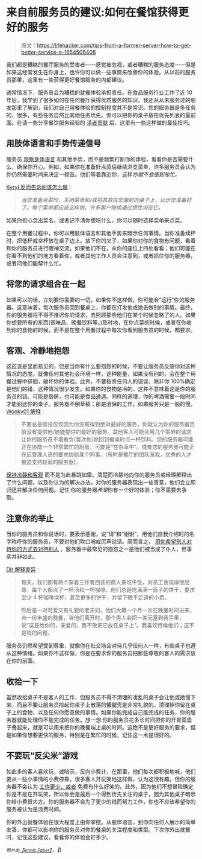 # 来自前服务员的建议:如何在餐馆获得更好的服务

> 原文：<https://lifehacker.com/tips-from-a-former-server-how-to-get-better-service-a-1654506408>

我们都是糟糕的餐厅服务的受害者——感觉被忽视，或者糟糕的服务态度——但是如果这经常发生在你身上，也许你可以做一些事情来改善你的体验。从以前的服务员那里，这里有一些获得更好餐馆服务的内部建议。



通常情况下，服务员会为糟糕的就餐体验承担责任。在食品服务行业工作了近 10 年后，我学到了很多如何在任何餐厅获得优质服务的知识。我还从从未服务过的朋友那里了解到，我们对自己用餐体验的控制程度并不是常识。您的服务器是多任务的，很多，有些任务自然比其他任务优先。你可以把你的桌子放在优先列表的最前面。在请一些分享餐饮服务经验的 [读者贡献](http://lifehacker.com/waiters-and-waitresses-how-can-guests-get-the-best-se-1653262434/all) 后，这里有一些这样做的最佳技巧。

## **用肢体语言和手势传递信号**

服务员 [观察身体语言](https://lifehacker.com/how-to-read-body-language-to-reveal-the-underlying-trut-5852572) 和其他手势，而不是频繁打断你的体验，看看你是否需要什么，确保你开心。例如，如果你在准备好点菜后继续浏览菜单，许多服务员会认为你仍然需要时间来决定一顿饭。他们等着靠近你，这样*你就不会感到匆忙。*

[Kyryl 反而告诉你该怎么做](http://lifehacker.com/these-may-sound-almost-trivial-but-there-are-a-few-sim-1653296291) :

> *当您准备点菜时，关闭菜单和/或将其放在您面前的桌子上，以示您准备好了。每个菜单都应该这样做。许多客户继续通过惯性浏览它。*

如果你担心念出菜名，或者记不清你想吃什么，你可以随时选择菜单来点菜。

在整个用餐过程中，你可以用肢体语言和其他手势来暗示任何事情。当你准备续杯时，把低杯或空杯放在桌子边上。放下你的叉子，如果你对你的食物有问题，看着和你的服务员进行眼神交流。如果他们不在，从你的座位上四处看看；他们可能在你看不到他们的地方看着你，或者其他工作人员会注意到，或者抓住你的服务器，或者问他们能帮什么忙。

## **将您的请求组合在一起**

如果可以的话，立刻要你需要的一切。如果你不这样做，你可能会“运行”你的服务器。这意味着，每次服务员回到餐桌上，你都在打发他或她去做别的事情。最终，你的服务器将不得不推迟你的请求，去照顾那些他们在某个时候忽略了的人。如果你想要所有的东西(调味品、晚餐饮料等。)及时地，在你点菜的时候，或者在你收到你的食物的时候，而不是在整个用餐过程中每次你看到服务员的时候，都要求。

## **客观、冷静地抱怨**

这应该是显而易见的，但是当你有什么要抱怨的时候，不要让服务员反感你对这种情况的态度。就像任何其他社会环境一样，这种能量，如果没有别的，会在整个用餐过程中徘徊，破坏你的体验。此外，不要指责任何人的错误，除非你 100%确定是他们的错，这种情况很少发生。如果你的食物是冷的，这并不意味着这是你的服务员的错。可能是厨房，也可能是食品通道。同样的道理，你的啤酒需要一段时间才能到达你的桌子。服务器不倒草稿；那是酒保的工作。如果服务只是一般的慢， [Wonky01 解释](http://lifehacker.com/i-see-these-types-of-topics-from-time-to-time-and-enjoy-1653345469) :

> 不要总是假设仅仅因为你没有得到绝对最好的服务，你就认为你的服务器目前没有提供他/她能提供的最好的服务。其他客人可能会用几个零碎的请求让你的服务员不堪重负(每次他/她回到餐桌时点一杯饮料。您的服务器可能正在协商一个非常繁忙的厨房，可能是“在杂草中”。或者您的服务器可能正在应管理人员的要求协助某个同事。(有时是餐厅的团队游戏，优秀的人才被迫支持较弱的服务器)。

[保持冷静和客观](https://lifehacker.com/how-to-send-back-food-at-a-restaurant-without-pissing-o-5887579) 而不是为此暴跳如雷。清楚而冷静地向你的服务员或经理解释出了什么问题，以及你认为的解决办法。对你的服务器表现出一些善意，他们会立即归还并解决任何问题。记住:你的服务器*希望*你有一个好的体验；你不需要去争取。

## **注意你的举止**

当你的服务员和你说话时，要表示感谢，说“请”和“谢谢”，用他们自我介绍时的名字称呼你的服务员，不要对他们吹口哨或厉声说话。简而言之， [用你希望别人对待你的方式去对待别人](https://lifehacker.com/how-being-humble-kind-and-calm-will-make-your-life-ea-1561763720) 。服务器中最常见的抱怨之一是他们被当成了仆人，但事实并非如此。

[Dlr 解释差异](http://lifehacker.com/many-years-ago-i-waitressed-at-a-better-restaurant-w-1653367987) :

> 每天，我们都有两个穿着三件套西装的商人来吃午饭，对员工表现得很屈尊，每个人都点了一杯汤和一杯咖啡。他们总是吃满满一篮子的饼干，要求至少 4 杯咖啡续杯，甚至更多的饼干，并留下微不足道的小费。
> 
> 然后是一对可爱又有礼貌的老夫妇，他们大概一个月一次在晚餐时间进来，点一份丰盛的晚餐，当他们离开时，那个男人会把一美元塞到我手里，说“这是给你的，亲爱的，我不敢把它放在桌子上”。我喜欢侍候他们；这不是钱的问题。

服务员仍然希望受到尊重，就像你在社交场合对待几乎任何人一样，有些桌子也遵从这种情绪。如果你不这样做，你是在要求你的服务员把那些尊敬的客人的需求放在你的前面。

## **收拾一下**

虽然收拾桌子不是客人的工作，但服务员不得不清理的凌乱的桌子会让他或她慢下来，而且不要让服务员捡起你桌子上散落的蟹腿壳是非常礼貌的。清理掉你留在桌子上的食物，以及任何你愿意做的事情。如果你能完成自己能完成的任务，你的服务器就能处理你不能完成的任务。想一想:你的服务员花多长时间把你的开胃菜盘子叠起来，就是可以用来把你的晚餐端上桌的时间。这绝不是更好服务的要求，但是如果你想要更快的服务，特别是在繁忙的时候，记住这一点是很好的。

## **不要玩“反尖米”游戏**

如此多的客人喜欢玩，或暗示，反向小费计，在那里，他们每次都积极地喊，他们要从一些小事情的小费停靠。很多客人开玩笑地这样做，认为这很有趣，但你的服务器不会认为 [工作更少，或者](https://lifehacker.com/this-tipping-infographic-shows-who-expects-tips-and-ho-1562841207) 免费有什么好笑的。此外，因为他们不想冒险确定你是不是在开玩笑，所以你会是最后一个得到优先关注的桌子，因为其他桌子暗示你给小费很大方。你的服务器不会为了更少的钱而努力工作，你也不应该希望你的服务被认为是浪费时间。

你的外出就餐体验在很大程度上由你掌控。从肢体语言，到你向任何人展示的简单友善，你都可以影响你的服务员对你的餐桌的关注程度和类型。下次你外出就餐时，记住这些建议，看看你的体验会好多少。

<small>*照片由*</small>[<small>*【jennie Faber】*</small>](https://www.flickr.com/photos/jenniewoo/27035763/in/photolist-4DsqRU-ymaNw-evB14r-bAThBS-49YZ7J-i3hbQx-4DsqCG-f9YHJs-ecZumQ-i4AaV4-e76hT-nFwe4a-nCjQJp-eNkgR-8Es6XG-d2Kqj-3oyMR-5VcnQg-3p5tF5-3p5qyC-3oZKDZ-7keG8n-3p5ues-3p5fS1-3p5fdS-3oZYNp-3p5sZW-3p5n6A-3oZLoF-3p5nPJ-3oZQXR-3p5gU3-3p5grA-3p5dYC-3oZFZi-8PyvLe-98Hq-d2y5qs-4Rn464-KqmQ1-zbvV3-2awsPD-m2eMG-7unX5o-3p5mJJ-3p5nvo-3oZGgD-3oZJVD-7ZNyZ-bpJtnT)*，【t*